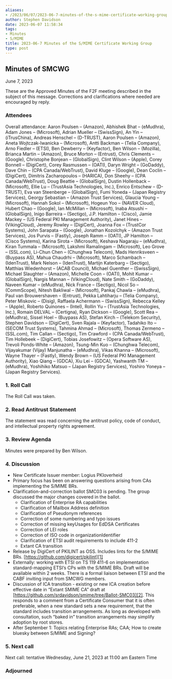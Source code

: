 ```yaml
---
aliases:
- /2023/06/07/2023-06-7-minutes-of-the-s-mime-certificate-working-group/
author: Stephen Davidson
date: 2023-06-07 11:58:34
tags:
- Minutes
- S/MIME
title: 2023-06-7 Minutes of the S/MIME Certificate Working Group
type: post
---
```


## Minutes of SMCWG

June 7, 2023

These are the Approved Minutes of the F2F meeting described in the subject of this message. Corrections and clarifications where needed are encouraged by reply.

### Attendees

Overall attendance: Aaron Poulsen – (Amazon), Abhishek Bhat – (eMudhra), Adam Jones – (Microsoft), Adrian Mueller – (SwissSign), An Yin – (iTrusChina), Andreas Henschel – (D-TRUST), Aaron Poulsen – (Amazon), Aneta Wojtczak-Iwanicka – (Microsoft), Antti Backman – (Telia Company), Arno Fiedler – (ETSI), Ben Dewberry – (Keyfactor), Ben Wilson – (Mozilla), Brianca Martin – (Amazon), Bruce Morton – (Entrust), Chris Clements – (Google), Christophe Bonjean – (GlobalSign), Clint Wilson – (Apple), Corey Bonnell – (DigiCert), Corey Rasmussen – (OATI), Daryn Wright – (GoDaddy), Dave Chin – (CPA Canada/WebTrust), David Kluge – (Google), Dean Coclin – (DigiCert), Dimitris Zacharopoulos – (HARICA), Don Sheehy – (CPA Canada/WebTrust), Doug Beattie – (GlobalSign), Dustin Hollenback – (Microsoft), Ellie Lu – (TrustAsia Technologies, Inc.), Enrico Entschew – (D-TRUST), Eva van Steenberge – (GlobalSign), Fumi Yoneda – (Japan Registry Services), Georgy Sebastian – (Amazon Trust Services), Glaucia Young – (Microsoft), Hannah Sokol – (Microsoft), Hogeun Yoo – (NAVER Cloud), Hubert Chao – (Google), Ian McMillan – (Microsoft), Inaba Atsushi – (GlobalSign), Inigo Barreira – (Sectigo), J.P. Hamilton – (Cisco), Jamie Mackey – (US Federal PKI Management Authority), Janet Hines – (VikingCloud), Jeremy Rowley – (DigiCert), Joanna Fox – (TrustCor Systems), John Sarapata – (Google), Jonathan Kozolchyk – (Amazon Trust Services), Jos Purvis – (Fastly), Joseph Ramm – (OATI), JP Hamilton – (Cisco Systems), Karina Sirota – (Microsoft), Keshava Nagaraju – (eMudhra), Kiran Tummala – (Microsoft), Lakshmi Ramalingam – (Microsoft), Leo Grove – (SSL.com), Li-Chun Chen – (Chunghwa Telecom), Mads Henriksveen – (Buypass AS), Mahua Chaudrhi – (Microsoft), Marco Schambach – (IdenTrust), Mark Nelson – (IdenTrust), Martijn Katerbarg – (Sectigo), Matthias Wiedenhorst – (ACAB Council), Michael Guenther – (SwissSign), Michael Slaughter – (Amazon), Michelle Coon – (OATI), Mohit Kumar – (GlobalSign), Nargis Mannan – (VikingCloud), Nate Smith – (GoDaddy), Naveen Kumar – (eMudhra), Nick France – (Sectigo), Nicol So – (CommScope), Nitesh Bakliwal – (Microsoft), Pankaj Chawla – (eMudhra), Paul van Brouwershaven – (Entrust), Pekka Lahtiharju – (Telia Company), Peter Miskovic – (Disig), Raffaela Achermann – (SwissSign), Rebecca Kelley – (Apple), Roberto Quinones – (Intel), Rollin Yu – (TrustAsia Technologies, Inc.), Romain DELVAL – (Certigna), Ryan Dickson – (Google), Scott Rea – (eMudhra), Sissel Hoel – (Buypass AS), Stefan Kirch – (Telekom Security), Stephen Davidson – (DigiCert), Sven Rajala – (Keyfactor), Tadahiko Ito – (SECOM Trust Systems), Tahmina Ahmad – (Microsoft), Thomas Zermeno – (SSL.com), Tim Callan – (Sectigo), Tim Crawford – (CPA Canada/WebTrust), Tim Hollebeek – (DigiCert), Tobias Josefowitz – (Opera Software AS), Trevoli Ponds-White – (Amazon), Tsung-Min Kuo – (Chunghwa Telecom), Vijayakumar (Vijay) Manjunatha – (eMudhra), Vikas Khanna – (Microsoft), Wayne Thayer – (Fastly), Wendy Brown – (US Federal PKI Management Authority), Xiao Qiang – (GDCA), Xiu Lei – (GDCA), Yashwanth TM – (eMudhra), Yoshihiko Matsuo – (Japan Registry Services), Yoshiro Yoneya – (Japan Registry Services).

### 1. Roll Call

The Roll Call was taken.

### 2. Read Antitrust Statement

The statement was read concerning the antitrust policy, code of conduct, and intellectual property rights agreement.

### 3. Review Agenda

Minutes were prepared by Ben Wilson.

### 4. Discussion

- New Certificate Issuer member: Logius PKIoverheid
- Primary focus has been on answering questions arising from CAs implementing the S/MIME BRs.
- Clarification-and-correction ballot SMC03 is pending. The group discussed the major changes covered in the ballot.
    - Clarification of Enterprise RA capabilities
    - Clarification of Mailbox Address definition
    - Clarification of Pseudonym references
    - Correction of some numbering and typo issues
    - Correction of missing keyUsages for EdDSA Certificates
    - Correction of LEI roles
    - Correction of ISO code in organizationIdentifier
    - Clarification of ETSI audit requirements to include 411-2
    - Extant CA transition
- Release by DigiCert of PKILINT as OSS. Includes lints for the S/MIME BRs. [https://github.com/digicert/pkilint][1]
- Externally: working with ETSI on TS 119 411-6 on implementation standard-mapping ETSI’s CPs with the S/MIME BRs. Draft will be available within 2 weeks. There is a formal liaison between ETSI and the CABF inviting input from SMCWG members.
- Discussion of ICA transition - existing or new ICA creation before effective date in “Extant SMIME CA” draft at [https://github.com/srdavidson/smime/tree/Ballot-SMC03][2]. This responds to a comment from a Certificate Consumer that it is often preferable, when a new standard sets a new requirement, that the standard includes transition arrangements. As long as developed with consultation, such “baked in” transition arrangements may simplify adoption by root stores.
- After September 1: Topics relating Enterprise RAs; CAA; How to create bluesky between S/MIME and Signing?

### 5. Next call

Next call: tentative Wednesday, June 21, 2023 at 11:00 am Eastern Time

### Adjourned

[1]: https://github.com/digicert/pkilint
[2]: https://github.com/srdavidson/smime/tree/Ballot-SMC03